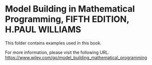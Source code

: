 # Model Building in Mathematical Programming, FIFTH EDITION, H.PAUL WILLIAMS

This folder contains examples used in this book.

For more information, please visit the following URL.
https://www.wiley.com/go/model_building_mathematical_programming